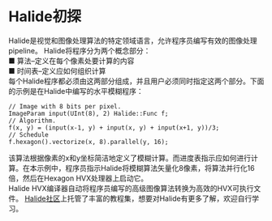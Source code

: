 # Halide初探  
Halide是视觉和图像处理算法的特定领域语言，允许程序员编写有效的图像处理pipeline。 Halide将程序分为两个概念部分：  
■ 算法–定义在每个像素处要计算的内容  
■ 时间表–定义应如何组织计算  
每个Halide程序都必须由这两部分组成，并且用户必须同时指定这两个部分。下面的示例是在Halide中编写的水平模糊程序：  
```
// Image with 8 bits per pixel.  
ImageParam input(UInt(8), 2) Halide::Func f;    
// Algorithm.   
f(x, y) = (input(x-1, y) + input(x, y) + input(x+1, y))/3;    
// Schedule   
f.hexagon().vectorize(x, 8).parallel(y, 16);  
```
该算法根据像素的x和y坐标简洁地定义了模糊计算。而进度表指示应如何进行计算。在本示例中，程序员指示Halide将模糊算法矢量化8像素，将算法并行化16倍，然后在Hexagon HVX处理器上启动它。   
Halide HVX编译器自动将程序员编写的高级图像算法转换为高效的HVX可执行文件。 
[Halide社区](https://halide-lang.org/tutorials/tutorial_introduction.html)上托管了丰富的教程集，想要对Halide有更多了解，欢迎自行学习。 
